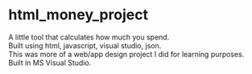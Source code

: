 # html_money_project
A little tool that calculates how much you spend. <br>
Built using html, javascript, visual studio, json. <br>
This was more of a web/app design project I did for learning purposes. <br>
Built in MS Visual Studio.
